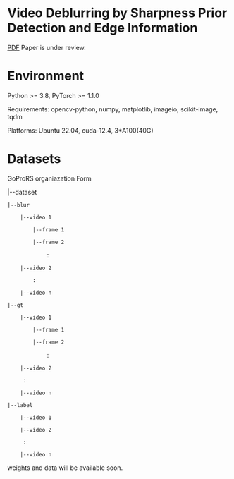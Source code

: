 # Video Deblurring by Sharpness Prior Detection and Edge Information
[PDF](https://arxiv.org/abs/2501.12246)    Paper is under review.

# Environment
Python >= 3.8, PyTorch >= 1.1.0

Requirements: opencv-python, numpy, matplotlib, imageio, scikit-image, tqdm

Platforms: Ubuntu 22.04, cuda-12.4, 3*A100(40G)

# Datasets
GoProRS organiazation Form

|--dataset
    
    |--blur  
        
        |--video 1
            
            |--frame 1
            
            |--frame 2
               
                ：  
        
        |--video 2
           
            :
       
        |--video n
  
    |--gt
       
        |--video 1
          
            |--frame 1
         
            |--frame 2
            
                ：  
      
        |--video 2
      
         :
      
        |--video n
 
    |--label
      
        |--video 1
      
        |--video 2
      
         :
      
        |--video n
weights and data will be available soon.
